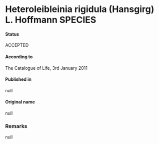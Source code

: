 # Heteroleibleinia rigidula (Hansgirg) L. Hoffmann SPECIES

#### Status
ACCEPTED

#### According to
The Catalogue of Life, 3rd January 2011

#### Published in
null

#### Original name
null

### Remarks
null